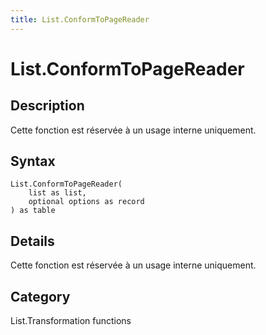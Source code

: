 ```yaml
---
title: List.ConformToPageReader
---
```


# List.ConformToPageReader


## Description

Cette fonction est réservée à un usage interne uniquement.


## Syntax

```powerquery
List.ConformToPageReader(
    list as list,
    optional options as record
) as table
```


## Details

Cette fonction est réservée à un usage interne uniquement.



## Category
List.Transformation functions

